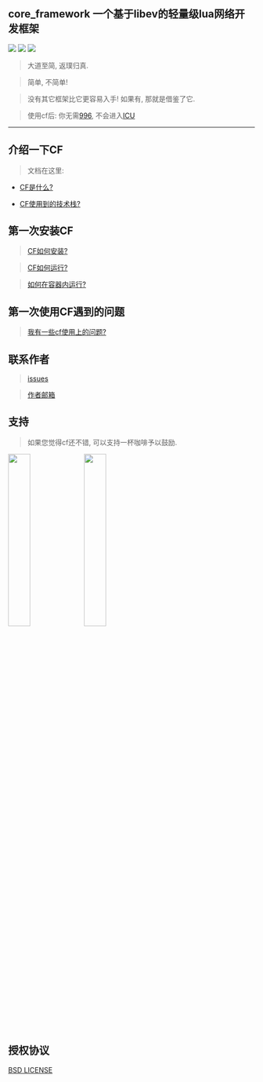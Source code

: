 ## core_framework 一个基于libev的轻量级lua网络开发框架
<p>
  <a href="https://github.com/CandyMi/core_framework/blob/master/LICENSE">
  <img src="https://img.shields.io/badge/license-BSD-brightgreen.svg"></a>
  <a href="https://www.lua.org/">
  <img src="https://img.shields.io/badge/Language-Lua-blue.svg"></a>
  <a href="https://github.com/CandyMi">
  <img src="https://img.shields.io/badge/Author-CandyMi-red.svg"></a>
</p>

>   大道至简, 返璞归真.

>   简单, 不简单!

>   没有其它框架比它更容易入手! 如果有, 那就是借鉴了它.

>   使用cf后: 你无需[996](https://github.com/996icu/996.ICU), 不会进入[ICU](https://github.com/996icu/996.ICU)

---

## 介绍一下CF

>	文档在这里:

*   [CF是什么?](https://github.com/CandyMi/core_framework/wiki/home)

*   [CF使用到的技术栈?](https://github.com/CandyMi/core_framework/wiki/MAP)

## 第一次安装CF

>   [CF如何安装?](https://github.com/CandyMi/core_framework/wiki/install)

>   [CF如何运行?](https://github.com/CandyMi/core_framework/wiki/RUN)

>   [如何在容器内运行?](https://github.com/CandyMi/core_framework/wiki/Docker)

## 第一次使用CF遇到的问题

>   [我有一些cf使用上的问题?](https://github.com/CandyMi/core_framework/wiki/QA)

## 联系作者

>   [issues](https://github.com/CandyMi/core_framework/issues)

>   <a href="mailto:869646063@qq.com">作者邮箱</a>

## 支持

>   如果您觉得cf还不错, 可以支持一杯咖啡予以鼓励.

<img src="https://raw.githubusercontent.com/wiki/CandyMi/core_framework/images/zhifubao.jpeg" height="30%" width="30%">
<img src="https://raw.githubusercontent.com/wiki/CandyMi/core_framework/images/weixin.jpeg" height="30%" width="30%">


## 授权协议

[BSD LICENSE](https://github.com/CandyMi/core_framework/blob/master/LICENSE)
